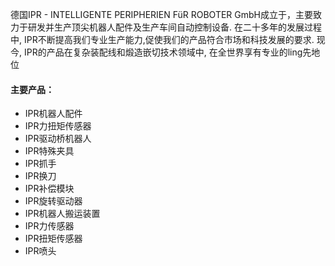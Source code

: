 德国IPR - INTELLIGENTE PERIPHERIEN FüR ROBOTER GmbH成立于，主要致力于研发并生产顶尖机器人配件及生产车间自动控制设备. 在二十多年的发展过程中, IPR不断提高我们专业生产能力,促使我们的产品符合市场和科技发展的要求. 现今, IPR的产品在复杂装配线和煅造嵌切技术领域中, 在全世界享有专业的ling先地位

#### 主要产品：
- IPR机器人配件
- IPR力扭矩传感器
- IPR驱动桥机器人
- IPR特殊夹具
- IPR抓手
- IPR换刀
- IPR补偿模块
- IPR旋转驱动器
- IPR机器人搬运装置
- IPR力传感器
- IPR扭矩传感器
- IPR喷头